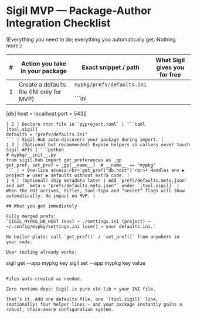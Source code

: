 # Sigil MVP — Package-Author Integration Checklist

(Everything you need to do; everything you automatically get. Nothing more.)

| # | Action you take in your package | Exact snippet / path | What Sigil gives you for free |
|---|--------------------------------|----------------------|--------------------------------|
| 1 | Create a defaults file (INI only for MVP) | `mypkg/prefs/defaults.ini`<br><br>```ini
[db]
host = localhost
port = 5432
``` | Becomes the base layer of the preference chain. |
| 2 | Declare that file in `pyproject.toml` | ```toml
[tool.sigil]
defaults = "prefs/defaults.ini"
``` | Sigil-Hub auto-discovers your package during import. |
| 3 | (Optional but recommended) Expose helpers so callers never touch Sigil APIs | ```python
# mypkg/__init__.py
from sigil.hub import get_preferences as _gp
get_pref, set_pref = _gp(__name__)  # __name__ == "mypkg"
``` | • One-line access:<br>`get_pref("db.host")`<br>• Handles env ▶ project ▶ user ▶ defaults without extra code. |
| 4 | (Optional) ship metadata later | Add `prefs/defaults.meta.json` and set `meta = "prefs/defaults.meta.json"` under `[tool.sigil]` | When the GUI arrives, titles, tool-tips and “secret” flags will show automatically. No impact on MVP. |

## What you get immediately

Fully merged prefs:
`SIGIL_MYPKG_DB_HOST (env) → ./settings.ini (project) → ~/.config/mypkg/settings.ini (user) → your defaults.ini.`

No boiler-plate: call `get_pref()` / `set_pref()` from anywhere in your code.

User tooling already works:

```
sigil get --app mypkg key
sigil set --app mypkg key value
```

Files auto-created as needed.

Zero runtime deps: Sigil is pure std-lib + your INI file.

That’s it. Add one defaults file, one `[tool.sigil]` line, (optionally) four helper lines — and your package instantly gains a robust, chain-aware configuration system.
